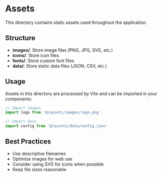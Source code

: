 # Assets

This directory contains static assets used throughout the application.

## Structure

- **images/**: Store image files (PNG, JPG, SVG, etc.)
- **icons/**: Store icon files
- **fonts/**: Store custom font files
- **data/**: Store static data files (JSON, CSV, etc.)

## Usage

Assets in this directory are processed by Vite and can be imported in your components:

```typescript
// Import images
import logo from '@/assets/images/logo.png'

// Import data
import config from '@/assets/data/config.json'
```

## Best Practices

- Use descriptive filenames
- Optimize images for web use
- Consider using SVG for icons when possible
- Keep file sizes reasonable
